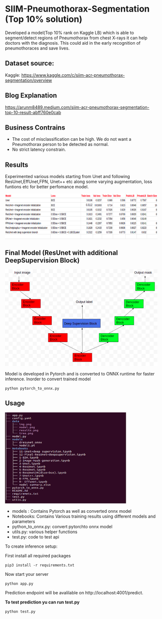 # SIIM-Pneumothorax-Segmentation (Top 10% solution)
Developed a model(Top 10% rank on Kaggle LB) which is able to segment/detect regions of Pneumothorax from chest X-rays it can help doctors with the diagnosis. This could aid in the early recognition of pneumothoraces and save lives.


## Dataset source:
Kaggle: https://www.kaggle.com/c/siim-acr-pneumothorax-segmentation/overview

## Blog Explanation
https://arunm8489.medium.com/siim-acr-pneumothorax-segmentation-top-10-result-abff760e0cab

## Business Contrains
* The cost of misclassification can be high. We do not want a Pneumothorax person to be detected as normal.
* No strict latency constrain.

## Results
Experimented various models starting from Unet and following ResUnet,EffUnet,FPN, Unet++ etc along some varying augmentation, loss funtions etc for better perfomance model.

<img src="https://github.com/arunm8489/SIIM-Pneumothorax-Segmentation/blob/main/data/results.png" width=800 height=150>

## Final Model (ResUnet with additional DeepSupervision Block)
<img src="https://github.com/arunm8489/SIIM-Pneumothorax-Segmentation/blob/main/data/model.png" width=800 heigh=800>

Model is developed in Pytorch and is converted to ONNX runtime for faster inference. Inorder to convert trained model
```
python pytorch_to_onnx.py
```

## Usage

<img src="https://github.com/arunm8489/SIIM-Pneumothorax-Segmentation/blob/main/data/tree.png" height=300 width=400>

* models : Contains Pytorch as well as converted onnx model
* Notebooks: Contains Various training results using different models and parameters
* python_to_onnx.py: convert pytorchto onnx model
* utils.py: various helper functions
* test.py: code to test api



To create inference setup:

First install all required packages
```
pip3 install -r requirements.txt
```
Now start your server
```
python app.py
```

Prediction endpoint will be avalilable on http://localhost:4001/predict. 

**To test prediction yu can run test.py**
```
python test.py
```
